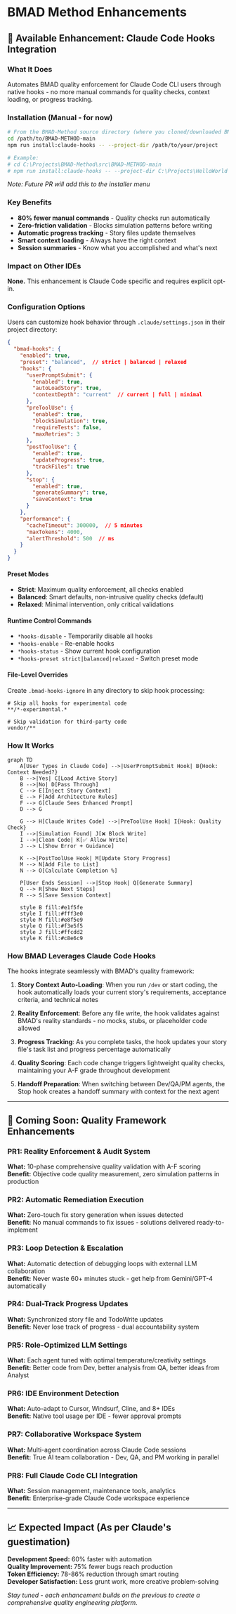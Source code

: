 # BMAD Method Enhancements

## 🚀 Available Enhancement: Claude Code Hooks Integration

### What It Does
Automates BMAD quality enforcement for Claude Code CLI users through native hooks - no more manual commands for quality checks, context loading, or progress tracking.

### Installation (Manual - for now)
```bash
# From the BMAD-Method source directory (where you cloned/downloaded BMAD):
cd /path/to/BMAD-METHOD-main
npm run install:claude-hooks -- --project-dir /path/to/your/project

# Example:
# cd C:\Projects\BMAD-Method\src\BMAD-METHOD-main
# npm run install:claude-hooks -- --project-dir C:\Projects\HelloWorld
```
*Note: Future PR will add this to the installer menu*

### Key Benefits
- **80% fewer manual commands** - Quality checks run automatically
- **Zero-friction validation** - Blocks simulation patterns before writing
- **Automatic progress tracking** - Story files update themselves
- **Smart context loading** - Always have the right context
- **Session summaries** - Know what you accomplished and what's next

### Impact on Other IDEs
**None.** This enhancement is Claude Code specific and requires explicit opt-in.

### Configuration Options

Users can customize hook behavior through `.claude/settings.json` in their project directory:

```json
{
  "bmad-hooks": {
    "enabled": true,
    "preset": "balanced",  // strict | balanced | relaxed
    "hooks": {
      "userPromptSubmit": {
        "enabled": true,
        "autoLoadStory": true,
        "contextDepth": "current"  // current | full | minimal
      },
      "preToolUse": {
        "enabled": true,
        "blockSimulation": true,
        "requireTests": false,
        "maxRetries": 3
      },
      "postToolUse": {
        "enabled": true,
        "updateProgress": true,
        "trackFiles": true
      },
      "stop": {
        "enabled": true,
        "generateSummary": true,
        "saveContext": true
      }
    },
    "performance": {
      "cacheTimeout": 300000,  // 5 minutes
      "maxTokens": 4000,
      "alertThreshold": 500  // ms
    }
  }
}
```

#### Preset Modes
- **Strict**: Maximum quality enforcement, all checks enabled
- **Balanced**: Smart defaults, non-intrusive quality checks (default)
- **Relaxed**: Minimal intervention, only critical validations

#### Runtime Control Commands
- `*hooks-disable` - Temporarily disable all hooks
- `*hooks-enable` - Re-enable hooks
- `*hooks-status` - Show current hook configuration
- `*hooks-preset strict|balanced|relaxed` - Switch preset mode

#### File-Level Overrides
Create `.bmad-hooks-ignore` in any directory to skip hook processing:
```
# Skip all hooks for experimental code
**/*-experimental.*

# Skip validation for third-party code
vendor/**
```

### How It Works

```mermaid
graph TD
    A[User Types in Claude Code] -->|UserPromptSubmit Hook| B{Hook: Context Needed?}
    B -->|Yes| C[Load Active Story]
    B -->|No| D[Pass Through]
    C --> E[Inject Story Context]
    E --> F[Add Architecture Rules]
    F --> G[Claude Sees Enhanced Prompt]
    D --> G
    
    G --> H[Claude Writes Code] -->|PreToolUse Hook| I{Hook: Quality Check}
    I -->|Simulation Found| J[❌ Block Write]
    I -->|Clean Code| K[✅ Allow Write]
    J --> L[Show Error + Guidance]
    
    K -->|PostToolUse Hook| M[Update Story Progress]
    M --> N[Add File to List]
    N --> O[Calculate Completion %]
    
    P[User Ends Session] -->|Stop Hook| Q[Generate Summary]
    Q --> R[Show Next Steps]
    R --> S[Save Session Context]
    
    style B fill:#e1f5fe
    style I fill:#fff3e0
    style M fill:#e8f5e9
    style Q fill:#f3e5f5
    style J fill:#ffcdd2
    style K fill:#c8e6c9
```

### How BMAD Leverages Claude Code Hooks

The hooks integrate seamlessly with BMAD's quality framework:

1. **Story Context Auto-Loading**: When you run `/dev` or start coding, the hook automatically loads your current story's requirements, acceptance criteria, and technical notes

2. **Reality Enforcement**: Before any file write, the hook validates against BMAD's reality standards - no mocks, stubs, or placeholder code allowed

3. **Progress Tracking**: As you complete tasks, the hook updates your story file's task list and progress percentage automatically

4. **Quality Scoring**: Each code change triggers lightweight quality checks, maintaining your A-F grade throughout development

5. **Handoff Preparation**: When switching between Dev/QA/PM agents, the Stop hook creates a handoff summary with context for the next agent

---

## 🔮 Coming Soon: Quality Framework Enhancements

### PR1: Reality Enforcement & Audit System
**What:** 10-phase comprehensive quality validation with A-F scoring  
**Benefit:** Objective code quality measurement, zero simulation patterns in production

### PR2: Automatic Remediation Execution
**What:** Zero-touch fix story generation when issues detected  
**Benefit:** No manual commands to fix issues - solutions delivered ready-to-implement

### PR3: Loop Detection & Escalation
**What:** Automatic detection of debugging loops with external LLM collaboration  
**Benefit:** Never waste 60+ minutes stuck - get help from Gemini/GPT-4 automatically

### PR4: Dual-Track Progress Updates
**What:** Synchronized story file and TodoWrite updates  
**Benefit:** Never lose track of progress - dual accountability system

### PR5: Role-Optimized LLM Settings
**What:** Each agent tuned with optimal temperature/creativity settings  
**Benefit:** Better code from Dev, better analysis from QA, better ideas from Analyst

### PR6: IDE Environment Detection
**What:** Auto-adapt to Cursor, Windsurf, Cline, and 8+ IDEs  
**Benefit:** Native tool usage per IDE - fewer approval prompts

### PR7: Collaborative Workspace System
**What:** Multi-agent coordination across Claude Code sessions  
**Benefit:** True AI team collaboration - Dev, QA, and PM working in parallel

### PR8: Full Claude Code CLI Integration
**What:** Session management, maintenance tools, analytics  
**Benefit:** Enterprise-grade Claude Code workspace experience

---

## 📈 Expected Impact (As per Claude's guestimation)

**Development Speed:** 60% faster with automation  
**Quality Improvement:** 75% fewer bugs reach production  
**Token Efficiency:** 78-86% reduction through smart routing  
**Developer Satisfaction:** Less grunt work, more creative problem-solving

*Stay tuned - each enhancement builds on the previous to create a comprehensive quality engineering platform.*
